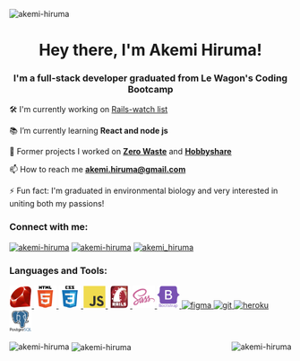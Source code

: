 <p align="left"> <img src="https://komarev.com/ghpvc/?username=akemi-hiruma&label=Profile%20views&color=0e75b6&style=flat" alt="akemi-hiruma" /> </p>

<h1 align="center">Hey there, I'm Akemi Hiruma!</h1>
<h3 align="center">I'm a full-stack developer graduated from Le Wagon's Coding Bootcamp</h3>

🛠 I'm currently working on [Rails-watch list](https://github.com/Akemi-Hiruma/rails-watch-list)

📚 I’m currently learning **React and node js**

📂 Former projects I worked on **[Zero Waste](https://www.zerowaste.app.br/)** and **[Hobbyshare](https://hobbyshare-brunasuzuki.herokuapp.com/)**

📫 How to reach me **akemi.hiruma@gmail.com**

⚡ Fun fact: I'm graduated in environmental biology and very interested in uniting both my passions!

<h3 align="left">Connect with me:</h3>
<p align="left">
  <a href="https://linkedin.com/in/akemi-hiruma" target="blank"><img align="center" src="https://raw.githubusercontent.com/rahuldkjain/github-profile-readme-generator/master/src/images/icons/Social/linked-in-alt.svg" alt="akemi-hiruma" height="30" width="40" /></a>
  <a href="https://www.instagram.com/akemihiruma/" target="blank"><img align="center" src="https://raw.githubusercontent.com/danielcranney/readme-generator/main/public/icons/socials/instagram.svg" alt="akemi-hiruma" height="30" width="40" /></a>
  <a href="https://twitter.com/akemi_hiruma" target="blank"><img align="center" src="https://raw.githubusercontent.com/rahuldkjain/github-profile-readme-generator/master/src/images/icons/Social/twitter.svg" alt="akemi_hiruma" height="30" width="40" /></a>
</p>

<h3 align="left">Languages and Tools:</h3>
<p align="left">
  <a href="https://www.ruby-lang.org/en/" target="_blank" rel="noreferrer"> <img src="https://raw.githubusercontent.com/devicons/devicon/master/icons/ruby/ruby-original.svg" alt="ruby" width="40" height="40"/> </a>
  <a href="https://www.w3.org/html/" target="_blank" rel="noreferrer"> <img src="https://raw.githubusercontent.com/devicons/devicon/master/icons/html5/html5-original-wordmark.svg" alt="html5" width="40" height="40"/> </a>
  <a href="https://www.w3schools.com/css/" target="_blank" rel="noreferrer"> <img src="https://raw.githubusercontent.com/devicons/devicon/master/icons/css3/css3-original-wordmark.svg" alt="css3" width="40" height="40"/> </a>
  <a href="https://developer.mozilla.org/en-US/docs/Web/JavaScript" target="_blank" rel="noreferrer"> <img src="https://raw.githubusercontent.com/devicons/devicon/master/icons/javascript/javascript-original.svg" alt="javascript" width="40" height="40"/> </a>
  <a href="https://rubyonrails.org" target="_blank" rel="noreferrer"> <img src="https://raw.githubusercontent.com/devicons/devicon/master/icons/rails/rails-original-wordmark.svg" alt="rails" width="40" height="40"/> </a>
  <a href="https://sass-lang.com" target="_blank" rel="noreferrer"> <img src="https://raw.githubusercontent.com/devicons/devicon/master/icons/sass/sass-original.svg" alt="sass" width="40" height="40"/> </a>
  <a href="https://getbootstrap.com" target="_blank" rel="noreferrer"> <img src="https://raw.githubusercontent.com/devicons/devicon/master/icons/bootstrap/bootstrap-plain-wordmark.svg" alt="bootstrap" width="40" height="40"/> </a>    
  <a href="https://www.figma.com/" target="_blank" rel="noreferrer"> <img src="https://www.vectorlogo.zone/logos/figma/figma-icon.svg" alt="figma" width="40" height="40"/> </a> <a href="https://git-scm.com/" target="_blank" rel="noreferrer"> <img src="https://www.vectorlogo.zone/logos/git-scm/git-scm-icon.svg" alt="git" width="40" height="40"/> </a> 
  <a href="https://heroku.com" target="_blank" rel="noreferrer"> <img src="https://www.vectorlogo.zone/logos/heroku/heroku-icon.svg" alt="heroku" width="40" height="40"/> </a>   
  <a href="https://www.postgresql.org" target="_blank" rel="noreferrer"> <img src="https://raw.githubusercontent.com/devicons/devicon/master/icons/postgresql/postgresql-original-wordmark.svg" alt="postgresql" width="40" height="40"/> </a>
</p>  
<p><img align="left" src="https://github-readme-stats.vercel.app/api/top-langs?username=akemi-hiruma&show_icons=true&locale=en&layout=compact" alt="akemi-hiruma" /></p>
<p><img align="right" src="https://github-readme-streak-stats.herokuapp.com/?user=akemi-hiruma&" alt="akemi-hiruma" /></p>
<p>&nbsp;<img align="center" src="https://github-readme-stats.vercel.app/api?username=akemi-hiruma&show_icons=true&locale=en" alt="akemi-hiruma" /></p>
